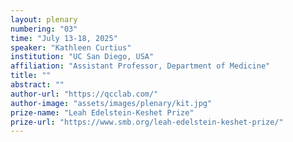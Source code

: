 ```yaml
---
layout: plenary
numbering: "03"
time: "July 13-18, 2025"
speaker: "Kathleen Curtius"
institution: "UC San Diego, USA"
affiliation: "Assistant Professor, Department of Medicine"
title: ""
abstract: ""
author-url: "https://qcclab.com/"
author-image: "assets/images/plenary/kit.jpg"
prize-name: "Leah Edelstein-Keshet Prize"
prize-url: "https://www.smb.org/leah-edelstein-keshet-prize/"
---
```

